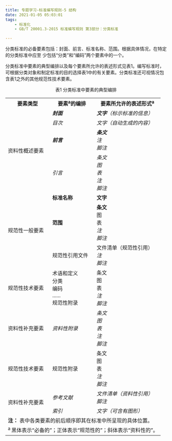 ```yaml
---
title: 专题学习-标准编写规则-5 结构
date: 2021-01-05 05:03:01
tags: 
	- 标准化
	- GB/T 20001.3-2015 标准编写规则 第3部分：分类标准

---
```


分类标准的必备要素包括：封面、前言、标准名称、范围。根据具体情况，在特定的分类标准中应至 少包括“分类”和“编码”两个要素中的一个。

分类标准中要素的典型编排以及每个要素所允许的表述形式见表1。编写标准时，可根据分类对象和制定标准的目的选择表1中的有关要素。分类标准还可视情况包含表1之外的其他规范性技术要素。

<center>表1 分类标准中要素的典型编排</center>

<table>
    <tr>
        <th>要素类型</th>
        <th>要素<sup>a</sup>的编排</th>
        <th>要素所允许的表述形式<sup>a</sup></th>
    </tr>
    <tr>
        <td rowspan='4'>资料性概述要素</td>
        <td><i><b>封面</b></i></td>
        <td><i><b>文字</b>（标示标准的信息）</i></td>
    </tr>
    <tr>
        <td><i>目次</i></td>
        <td><i>文字（自动生成的内容）</i></td>
    </tr>
    <tr>
        <td><i><b>前言</b></i></td>
        <td><i><b>条文</b><br>注<br>脚注</i></td>
    </tr>
    <tr>
        <td><i>引言</i></td>
        <td><i>条文<br>图<br>表<br>注<br>脚注</i></td>
    </tr>
    <tr>
        <td rowspan='3'>规范性一般要素</td>
        <td><b>标准名称</b></td>
        <td><b>文字</b></td>
    </tr>
    <tr>
        <td><b>范围</b></td>
        <td><b>条文</b><br>图<br>表<br><i>注<br>脚注</i></td>
    </tr>
    <tr>
        <td>规范性引用文件</td>
        <td>文件清单（规范性引用）<br><i>注<br>脚注</i></td>
    </tr>
    <tr>
        <td>规范性技术要素</td>
        <td>术语和定义<br>分类<br>编码<br>......<br>规范性附录</td>
        <td>条文<br>图<br>表<br><i>注<br>脚注</i></td>
    </tr>
    <tr>
        <td>资料性补充要素</td>
        <td><i>资料性附录</i></td>
        <td><i>条文<br>图<br>表<br>注<br>脚注</i></td>
    </tr>
    <tr>
        <td>规范性技术要素</td>
        <td>规范性附录</td>
        <td>条文<br>图<br>表<br><i>注<br>脚注</i></td>
    </tr>
    <tr>
        <td rowspan='2'>资料性补充要素</td>
        <td><i>参考文献</i></td>
        <td><i>文件清单（资料性引用）<br>脚注</i></td>
    </tr>
    <tr>
        <td><i>索引</i></td>
        <td><i>文字（可含有图形）</i></td>
    </tr>
    <tr>
        <td colspan='3'><b>注：</b> 表中各类要素的前后顺序即其在标准中所呈现的具体位置。</td>
    </tr>
    <tr>
        <td colspan='3'><sup>a  </sup> 黑体表示“必备的”；正体表示“规范性的”；斜体表示“资料性的”。</td>
    </tr>

</table>